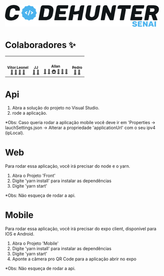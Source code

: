 <div align="center">
    <a href="">
        <img src="./logoazulCodehunter.png" alt="✨ Codehunter ✨" width="800px" />
    </a>
</div>


# Colaboradores ✨
 

<table>
  <tr>
    <td align="center"><a href="https://github.com/xLeonel"><img src="https://avatars.githubusercontent.com/u/54954597?v=3" width="100px;" alt=""/><br /><sub><b>Vitor Leonel</b></sub></a><br /><a href="#question-kentcdodds" title="Answering Questions">💬</a> <a href="https://github.com/all-contributors/all-contributors/commits?author=kentcdodds" title="Documentation">📖</a> <a href="https://github.com/all-contributors/all-contributors/pulls?q=is%3Apr+reviewed-by%3Akentcdodds" title="Reviewed Pull Requests">👀</a> <a href="#talk-kentcdodds" title="Talks">📢</a></td>
    <td align="center"><a href="https://github.com/Jurandir-Junior"><img src="https://avatars.githubusercontent.com/u/54940505?v=3" width="100px;" alt=""/><br /><sub><b>JJ</b></sub></a><br /><a href="https://github.com/all-contributors/all-contributors/commits?author=jfmengels" title="Documentation">📖</a> <a href="#maintenance-jakebolam" title="Maintenance">🚧</a> <a href="https://github.com/all-contributors/all-contributors/pulls?q=is%3Apr+reviewed-by%Jurandir-Junior"</a></td>
    <td align="center"><a href="https://github.com/allandemancilha"><img src="https://avatars2.githubusercontent.com/u/55215491?v=4" width="100px;" alt=""/><br /><sub><b>Allan</b></sub></a><br /><a href="https://github.com/all-contributors/all-contributors/commits?author=jakebolam" title="Documentation">📖</a> <a href="#tool-jakebolam" title="Tools">🔧</a> <a href="#infra-jakebolam" title="Infrastructure (Hosting, Build-Tools, etc)">🚇</a> <a href="#maintenance-jakebolam" title="Maintenance">🚧</a> <a href="https://github.com/all-contributors/all-contributors/pulls?q=is%3Apr+reviewed-by%allandemancilha" title="Reviewed Pull Requests">👀</a> <a href="#question-jakebolam" title="Answering Questions">💬</a></td>
    <td align="center"><a href="https://github.com/pedrohenriquesilva00"><img src="https://avatars2.githubusercontent.com/u/54954810?v=4" width="100px;" alt=""/><br /><sub><b>Pedro</b></sub></a><br /><a href="#design-tbenning" title="Design">🎨</a> <a href="#maintenance-tbenning" title="Maintenance">🚧</a></td>
  </tr>
</table>

# Api 

1. Abra a solução do projeto no Visual Studio.
2. rode a aplicação.

*Obs: Caso queria rodar a aplicação mobile você deve ir em 'Properties -> lauchSettings.json -> Alterar a propriedade 'applicationUrl' com o seu ipv4 (ipLocal).

# Web
Para rodar essa aplicação, você irá precisar do node e o yarn.

1. Abra o Projeto 'Front'
2. Digite 'yarn install' para instalar as dependências
3. Digite 'yarn start'

*Obs: Não esqueça de rodar a api.

# Mobile
Para rodar essa aplicação, você irá precisar do expo client, disponível para IOS e Android.

1. Abra o Projeto 'Mobile'
2. Digite 'yarn install' para instalar as dependências
3. Digite 'yarn start'
4. Aponte a câmera pro QR Code para a aplicação abrir no expo

*Obs: Não esqueça de rodar a api.




